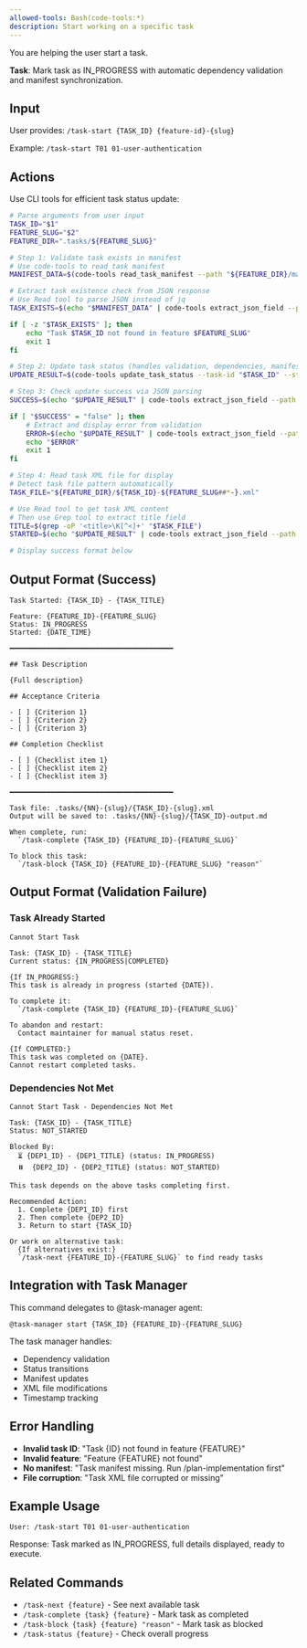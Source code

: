 ```yaml
---
allowed-tools: Bash(code-tools:*)
description: Start working on a specific task
---
```


You are helping the user start a task.

**Task**: Mark task as IN_PROGRESS with automatic dependency validation and manifest synchronization.

## Input

User provides: `/task-start {TASK_ID} {feature-id}-{slug}`

Example: `/task-start T01 01-user-authentication`

## Actions

Use CLI tools for efficient task status update:

```bash
# Parse arguments from user input
TASK_ID="$1"
FEATURE_SLUG="$2"
FEATURE_DIR=".tasks/${FEATURE_SLUG}"

# Step 1: Validate task exists in manifest
# Use code-tools to read task manifest
MANIFEST_DATA=$(code-tools read_task_manifest --path "${FEATURE_DIR}/manifest.json")

# Extract task existence check from JSON response
# Use Read tool to parse JSON instead of jq
TASK_EXISTS=$(echo "$MANIFEST_DATA" | code-tools extract_json_field --path ".data.manifest.tasks[?(@.id=='$TASK_ID')].id")

if [ -z "$TASK_EXISTS" ]; then
    echo "Task $TASK_ID not found in feature $FEATURE_SLUG"
    exit 1
fi

# Step 2: Update task status (handles validation, dependencies, manifest sync)
UPDATE_RESULT=$(code-tools update_task_status --task-id "$TASK_ID" --status IN_PROGRESS --feature-dir "$FEATURE_DIR")

# Step 3: Check update success via JSON parsing
SUCCESS=$(echo "$UPDATE_RESULT" | code-tools extract_json_field --path ".ok")

if [ "$SUCCESS" = "false" ]; then
    # Extract and display error from validation
    ERROR=$(echo "$UPDATE_RESULT" | code-tools extract_json_field --path ".error")
    echo "$ERROR"
    exit 1
fi

# Step 4: Read task XML file for display
# Detect task file pattern automatically
TASK_FILE="${FEATURE_DIR}/${TASK_ID}-${FEATURE_SLUG##*-}.xml"

# Use Read tool to get task XML content
# Then use Grep tool to extract title field
TITLE=$(grep -oP '<title>\K[^<]+' "$TASK_FILE")
STARTED=$(echo "$UPDATE_RESULT" | code-tools extract_json_field --path ".data.timestamp")

# Display success format below
```

## Output Format (Success)

```
Task Started: {TASK_ID} - {TASK_TITLE}

Feature: {FEATURE_ID}-{FEATURE_SLUG}
Status: IN_PROGRESS
Started: {DATE_TIME}

━━━━━━━━━━━━━━━━━━━━━━━━━━━━━━━━━━━━━━━━

## Task Description

{Full description}

## Acceptance Criteria

- [ ] {Criterion 1}
- [ ] {Criterion 2}
- [ ] {Criterion 3}

## Completion Checklist

- [ ] {Checklist item 1}
- [ ] {Checklist item 2}
- [ ] {Checklist item 3}

━━━━━━━━━━━━━━━━━━━━━━━━━━━━━━━━━━━━━━━━

Task file: .tasks/{NN}-{slug}/{TASK_ID}-{slug}.xml
Output will be saved to: .tasks/{NN}-{slug}/{TASK_ID}-output.md

When complete, run:
  `/task-complete {TASK_ID} {FEATURE_ID}-{FEATURE_SLUG}`

To block this task:
  `/task-block {TASK_ID} {FEATURE_ID}-{FEATURE_SLUG} "reason"`
```

## Output Format (Validation Failure)

### Task Already Started

```
Cannot Start Task

Task: {TASK_ID} - {TASK_TITLE}
Current status: {IN_PROGRESS|COMPLETED}

{If IN_PROGRESS:}
This task is already in progress (started {DATE}).

To complete it:
  `/task-complete {TASK_ID} {FEATURE_ID}-{FEATURE_SLUG}`

To abandon and restart:
  Contact maintainer for manual status reset.

{If COMPLETED:}
This task was completed on {DATE}.
Cannot restart completed tasks.
```

### Dependencies Not Met

```
Cannot Start Task - Dependencies Not Met

Task: {TASK_ID} - {TASK_TITLE}
Status: NOT_STARTED

Blocked By:
  ⏳ {DEP1_ID} - {DEP1_TITLE} (status: IN_PROGRESS)
  ⏸️  {DEP2_ID} - {DEP2_TITLE} (status: NOT_STARTED)

This task depends on the above tasks completing first.

Recommended Action:
  1. Complete {DEP1_ID} first
  2. Then complete {DEP2_ID}
  3. Return to start {TASK_ID}

Or work on alternative task:
  {If alternatives exist:}
  `/task-next {FEATURE_ID}-{FEATURE_SLUG}` to find ready tasks
```

## Integration with Task Manager

This command delegates to @task-manager agent:

```
@task-manager start {TASK_ID} {FEATURE_ID}-{FEATURE_SLUG}
```

The task manager handles:

- Dependency validation
- Status transitions
- Manifest updates
- XML file modifications
- Timestamp tracking

## Error Handling

- **Invalid task ID**: "Task {ID} not found in feature {FEATURE}"
- **Invalid feature**: "Feature {FEATURE} not found"
- **No manifest**: "Task manifest missing. Run /plan-implementation first"
- **File corruption**: "Task XML file corrupted or missing"

## Example Usage

```
User: /task-start T01 01-user-authentication
```

Response: Task marked as IN_PROGRESS, full details displayed, ready to execute.

## Related Commands

- `/task-next {feature}` - See next available task
- `/task-complete {task} {feature}` - Mark task as completed
- `/task-block {task} {feature} "reason"` - Mark task as blocked
- `/task-status {feature}` - Check overall progress
